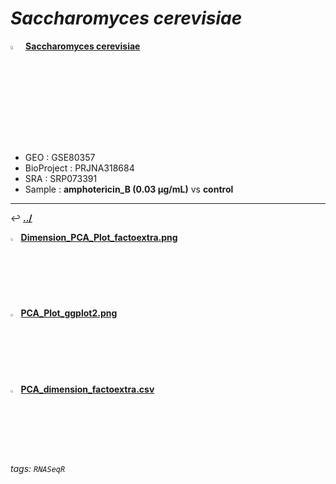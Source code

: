 # *Saccharomyces cerevisiae* 

<img src="https://i.imgur.com/cvAtbAY.png" width="4%"> [**Saccharomyces cerevisiae**](https://howardchao.github.io/RNASeqR_analysis_result/Saccharomyces_cerevisiae_GSE80357_SRP073391/)
 * GEO        : GSE80357
 * BioProject : PRJNA318684
 * SRA        : SRP073391
 * Sample     : **amphotericin_B (0.03 µg/mL)** vs **control**

---

&#8617; [**.\./**](https://howardchao.github.io/RNASeqR_analysis_result/Saccharomyces_cerevisiae_GSE80357_SRP073391/RNASeq_results/DESeq2_analysis/images)

<img src="https://i.imgur.com/P7dWPGf.png" width="2.5%"> [**Dimension_PCA_Plot_factoextra.png**](https://howardchao.github.io/RNASeqR_analysis_result/Saccharomyces_cerevisiae_GSE80357_SRP073391/RNASeq_results/DESeq2_analysis/images/preDE/PCA/Dimension_PCA_Plot_factoextra.png)

<img src="https://i.imgur.com/P7dWPGf.png" width="2.5%"> [**PCA_Plot_ggplot2.png**](https://howardchao.github.io/RNASeqR_analysis_result/Saccharomyces_cerevisiae_GSE80357_SRP073391/RNASeq_results/DESeq2_analysis/images/preDE/PCA/PCA_Plot_ggplot2.png)

<img src="https://i.imgur.com/HIvCfTh.png" width="2.5%">  [**PCA_dimension_factoextra.csv**](https://howardchao.github.io/RNASeqR_analysis_result/Saccharomyces_cerevisiae_GSE80357_SRP073391/RNASeq_results/DESeq2_analysis/images/preDE/PCA/PCA_dimension_factoextra.csv)

###### tags: `RNASeqR`
